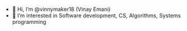 - 👋 Hi, I’m @vinnymaker18 (Vinay Emani)
- 👀 I’m interested in Software development, CS, Algorithms, Systems programming

<!---
vinnymaker18/vinnymaker18 is a ✨ special ✨ repository because its `README.md` (this file) appears on your GitHub profile.
You can click the Preview link to take a look at your changes.
--->

